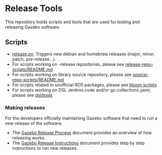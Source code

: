 # Release Tools

This repository holds scripts and tools that are used for testing and releasing
Gazebo software.

## Scripts

  * [release.py](release.py): Triggers new debian and homebrew releases (major, minor, patch, pre-release...).
  * For scripts working on -release repositories, please see [release-repo-scripts/README.md](release-repo-scripts/README.md)
  * For scripts working on library source repository, please see [source-repo-scripts/README.md](source-repo-scripts/README.md)
  * For scripts related to unofficial ROS packages, please see [bloom scripts](bloom/ros_gazebo_pkgs/README.md)
  * For scripts working on DSL Jenkins code and/or gz-collections.yaml, please see [dsl/tools](jenkins-scripts/dsl/tools/README.md)

### Making releases

For the developers officially maintaining Gazebo software that need to run a new release of the software:

 * The [Gazebo Release Process](https://gazebosim.org/docs/garden/release)
   document provides an overview of how releasing works.
 * The [Gazebo Release Instructions](https://gazebosim.org/docs/garden/releases-instructions)
   document provides step by step instructions to run new releases.

